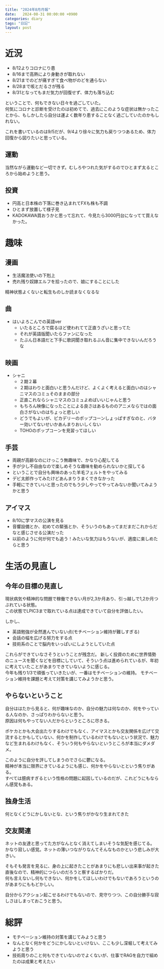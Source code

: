 ```yaml
---
title: "2024年8月月報"
date:   2024-08-31 00:00:00 +0900
categories: diary
tags: "日記"
layout: post
---
```


# 近況

* 8/12よりコロナにり患
* 8/16まで高熱により身動きが取れない
* 8/21までのどが痛すぎて食べ物がのどを通らない
* 8/28まで咳とだるさが残る
* 8/31となってもまだ気力が回復せず、体力も落ち込む

ということで、何もできない日々を過ごしていた。  
何気にコロナと診断を受けたのは初めてで、過去にこのような症状は無かったことから、もしかしたら自分は運よく数年り患することなく過ごしていたのかもしれない。

これを書いているのは9/5だが、9/4より徐々に気力も戻りつつあるため、体力回復から図りたいと思っている。


## 運動

当然ながら運動など一切できず。むしろやつれた気がするのでひとまず太るところから始めようと思う。

## 投資

* 円高と日本株の下落に巻き込まれてFXも株も不調
* ひとまず放置して様子見
* KADOKAWA買おうかと思って忘れて、今見たら3000円台になってて買えなかった。

# 趣味

## 漫画

* 生活魔法使いの下剋上
* 売れ残り奴隷エルフを拾ったので、娘にすることにした

精神状態よくないと転生ものしか読まなくなるな

## 曲

* はいよろこんでの英語ver
  * いたるところで腐るほど使われてて正直うざいと思ってた
  * それが英語版聞いたらファンになった
  * たぶん日本語だと下手に歌詞聞き取れるぶん音に集中できないんだろうな

## 映画

* シャニ
  * ２期２幕
  * ２期はわりと面白いと思うんだけど、よくよく考えると面白いのはシャニマスのコミュそのままの部分
  * 正直これならシャニマスのコミュよめばいいじゃんと思う
  * もちろん映像になったことによる良さはあるもののアニメならではの面白さがないのはちょっと悲しい
  * どうでもよいが、ピカデリーのポップコーンしょっぱすぎなのと、バター効いてないせいかあんまりおいしくない
  * TOHOのポップコーンを見習ってほしい

## 手芸

* 両親が高齢なのにけっこう無趣味で、かなり心配してる
* 手が少し不自由なので楽しめそうな趣味を勧められないかと探してる
* ということで自分も興味のあった羊毛フェルトをやってみる
* デビ太郎作ってみたけどあんまりうまくできなかった
* 手軽にできていいと思ったのでもう少しやってやってみないか聞いてみようかと思う

## アイマス

* 8/10に学マスの公演を見る
* 音響設備とか、初めての緊張とか、そういうのもあってまだまだこれからだなと感じさせる公演だった
* 以前のように何が何でも追う！みたいな気力はもうないが、適度に楽しめたらと思う

# 生活の見直し

## 今年の目標の見直し

現状病気や精神的な問題で稼働できない月が2,3か月あり、引っ越しで1,2か月つぶれている状態。  
この状態でLPIC3まで取れている点は達成できていて自分を評価したい。  

しかし、

* 英語勉強が全然進んでいない点(モチベーション維持が難しすぎる)
* 会話の幅を広げる努力をする点
* 技術系のことで脳内をいっぱいにしようとしていた点

これらができていなさそうということが残念だ。
新しく投資のために世界情勢のニュースを聞くなどを目標にしていて、そういう点は進められているが、年初に考えていたことがあまりできていないように感じる。  
今年も残り1/3で頑張っていきたいが、一番はモチベーションの維持。
モチベーション維持を課題と考えて対策を講じてみようかと思う。

## やらないということ

自分ははたから見ると、何が趣味なのか、自分の魅力は何なのか、何をやっている人なのか、さっぱりわからないと思う。  
原因は何もやってない人だからというところに尽きる。  

ポケカとかも大会出たりするわけでもなく、アイマスとかも交友関係を広げて交流するとかもしていない、何かを制作しているわけでもないという状況で、魅力など生まれるわけもなく、そういう何もやらないというところが本当にダメダメ。

このように自分を評してしまうのでさらに鬱になる。  
精神が本当に限界にきているようにも感じ、何かをやらないとという焦りがある。  
すべては臆病すぎるという性格の問題に起因しているのだが、これどうにもならん感覚もある。

## 独身生活

何となくどうにかしないとな、という焦りがかなり生まれてきた

## 交友関連

ネットの友達と思ってた方がなんとなく消えてしまいそうな気配を感じてる。  
かなり寂しい感覚。ネットの薄いつながりなんてそんなものかという悲しみが大きい。  

そもそも発言を見るに、身の上に起きたことがあまりにも悲しい出来事が起きた直後なので、精神的につらいのだろうと察するばかりだ。  
何も言えないし何もできない、何かをしてほしいわけでもないであろうというのがあまりにももどかしい。  

自分からアクション起こせるわけでもないので、見守りつつ、この自分勝手な寂しさはしまっておこうと思う。

# 総評

* モチベーション維持の対策を講じてみようと思う
* なんとなく何かをどうにかしないといけない、ここも少し深堀して考えてみようと思う
* 技術周りのこと何もできていないのでよくないが、仕事でRAGを自力で組めたのは成果と考えたい

